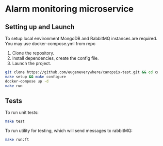 # Alarm monitoring microservice
 
## Setting up and Launch
To setup local environment MongoDB and RabbitMQ instances are required. 
You may use docker-compose.yml from repo

1. Clone the repository.
2. Install dependencies, create the config file.
3. Launch the project.

```bash
git clone https://github.com/eugeneverywhere/canopsis-test.git && cd canopsis-test
make setup && make configure 
docker-compose up -d
make run
```
## Tests
To run unit tests:
```bash
make test
```

To run utility for testing, which will send messages to rabbitMQ:
```bash
make run:ft
```
